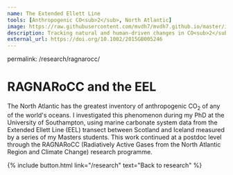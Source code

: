 ```yaml
---
name: The Extended Ellett Line
tools: [Anthropogenic CO<sub>2</sub>, North Atlantic]
image: https://raw.githubusercontent.com/mvdh7/mvdh7.github.io/master/images/eeldic.png
description: Tracking natural and human-driven changes in CO<sub>2</sub> within the North Atlantic, the ocean's most intense anthropogenic carbon sink.
external_url: https://doi.org/10.1002/2015GB005246
---
```


permalink: /research/ragnarocc/

# **RAGNARoCC and the EEL**

The North Atlantic has the greatest inventory of anthropogenic CO<sub>2</sub> of any of the world's oceans. I investigated this phenomenon during my PhD at the University of Southampton, using marine carbonate system data from the Extended Ellett Line (EEL) transect between Scotland and Iceland measured by a series of my Masters students. This work continued at a postdoc level through the RAGNARoCC (Radiatively Active Gases from the North Atlantic Region and Climate Change) research programme.
<!--
## Natural and anthropogenic CO<sub>2</sub> at the EEL



## High-resolution sensor deployment



## Air-sea CO<sub>2</sub> exchange seasonality
-->


<p class="text-center">{% include button.html link="/research" text="Back to research" %}</p>
